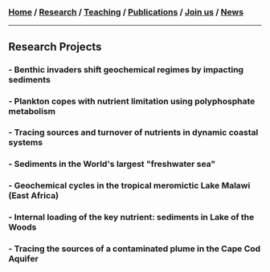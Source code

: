### [**Home**](README.md)  /  [**Research**](Research.md)  /  [**Teaching**](Teaching.md)   /  [**Publications**](Publications.md)  /  [**Join us**](Joinus.md)  /  [**News**](News.md) 
---

## Research Projects 

### - Benthic invaders shift geochemical regimes by impacting sediments 

### - Plankton copes with nutrient limitation using polyphosphate metabolism 

### - Tracing sources and turnover of nutrients in dynamic coastal systems

### - Sediments in the World's largest "freshwater sea"

### - Geochemical cycles in the tropical meromictic Lake Malawi (East Africa)

### - Internal loading of the key nutrient: sediments in Lake of the Woods

### - Tracing the sources of a contaminated plume in the Cape Cod Aquifer 


